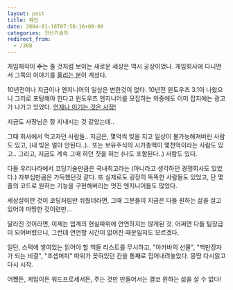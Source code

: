 ```yaml
---
layout: post
title: 폐인
date: 2004-01-18T07:58:16+00:00
categories: 전산기술자
redirect_from:
  - /308
---
```


게임제작이 <s>주는</s> 줄 것처럼 보이는 새로운 세상은 역시 공상이었나. 게임회사에 다니면서 그쪽의 이야기를 <a href="http://neverwhere.egloos.com/" target=bb>올리는 분</a>이 계셨다.

10년전이나 지금이나 엔지니어의 일상은 변한것이 없다. 10년전 윈도우즈 3.1이 나왔으니 그리로 포팅해야 한다고 윈도우즈 엔지니어를 모집하는 와중에도 이미 잡지에는 광고가 나가고 있었다. <a href=http://neverwhere.egloos.com/210864/ target=bb>언제나 이기는 것은 사장!</A>

지금도 사장님은 잘 지내시는 것 같았는데..

그때 회사에서 먹고자던 사람들.. 지금은, 몇억씩 빚을 지고 일상이 불가능해져버린 사람도 있고, (내 빚은 얼마 안된다..).. 또는 보유주식의 시가총액이 몇천억이라는 사람도 있고.. 그리고, 지금도 계속 그때 하던 짓을 하는 (나도 포함된다..) 사람도 있다.

다들 우리나라에서 코딩기술만큼은 국내최고라는 (아니라고 생각하던 경쟁회사도 있었다.) 자부심만큼은 가득했던것 같다. 또 실제로도 굉장히 똑똑한 사람들도 있었고, 단 몇줄의 코드로 원하는 기능을 구현해버리는 멋진 엔지니어들도 많았다.

세상살이란 것이 코딩처럼만 쉬웠더라면, 그때 그분들이 지금은 다들 원하는 삶을 살고 있어야 마땅한 것이련만...

달라진 것이라면, 이제는 업계의 현실따위에 연연하지는 않게된 것. 어쩌면 다들 팀장급이 되어버렸으니, 그런데 연연할 시간이 없어진 때문일지도 모르겠다.

일단, 스택에 쌓여있는 읽어야 할 책들 리스트를 무시하고, "아카바의 선물", "백만장자가 되는 비결", "조셉머피" 따위가 꽂혀있던 칸을 통째로 집어내려놓았다. 몽땅 다시읽고 다시 시작.

어쨌든, 게임이든 워드프로세서든, 주는 것만 만들어서는 결코 원하는 삶을 살 수 없다!
<div id=comments>
</div>
